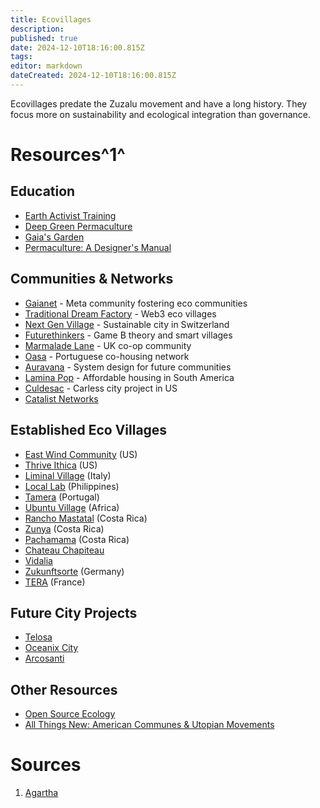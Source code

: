 ```yaml
---
title: Ecovillages
description: 
published: true
date: 2024-12-10T18:16:00.815Z
tags: 
editor: markdown
dateCreated: 2024-12-10T18:16:00.815Z
---
```


Ecovillages predate the Zuzalu movement and have a long history. They focus more on sustainability and ecological integration than governance.

# Resources^1^

## Education
- [Earth Activist Training](https://earthactivisttraining.org/)
- [Deep Green Permaculture](https://deepgreenpermaculture.com)
- [Gaia's Garden](https://www.amazon.com/Gaias-Garden-Guide-Home-Scale-Permaculture/dp/1603580298/)
- [Permaculture: A Designer's Manual](https://www.amazon.com/Permaculture-Designers-Manual-Bill-Mollison/dp/0908228015)

## Communities & Networks
- [Gaianet](https://www.gaianet.earth/) - Meta community fostering eco communities
- [Traditional Dream Factory](https://traditionaldreamfactory.com/) - Web3 eco villages
- [Next Gen Village](https://nextgenvillage.com/) - Sustainable city in Switzerland
- [Futurethinkers](https://futurethinkers.org/) - Game B theory and smart villages
- [Marmalade Lane](http://www.marmaladelane.co.uk/) - UK co-op community
- [Oasa](https://oasa.co/coliving-positioning-map) - Portuguese co-housing network
- [Auravana](https://auravana.org/) - System design for future communities
- [Lamina Pop](https://www.laminapop.com/) - Affordable housing in South America
- [Culdesac](https://culdesac.com/) - Carless city project in US
- [Catalist Networks](https://www.catalist.directory/communities-explorer#Map)

## Established Eco Villages
- [East Wind Community](https://www.eastwindblog.co) (US)
- [Thrive Ithica](https://www.thriveithaca.org) (US)
- [Liminal Village](https://liminalvillage.com) (Italy)
- [Local Lab](https://www.lokalsiargao.com) (Philippines)
- [Tamera](https://www.tamera.org/) (Portugal)
- [Ubuntu Village](http://ubuntuvillageoflife.org/) (Africa)
- [Rancho Mastatal](https://ranchomastatal.com/) (Costa Rica)
- [Zunya](https://zunya.com/) (Costa Rica)
- [Pachamama](https://www.pachamama.com/) (Costa Rica)
- [Chateau Chapiteau](https://chateauchapiteau.com/en)
- [Vidalia](https://www.vidalia.coop/home/)
- [Zukunftsorte](https://zukunftsorte.land/) (Germany)
- [TERA](https://www.tera.coop/) (France)

## Future City Projects
- [Telosa](https://cityoftelosa.com/)
- [Oceanix City](https://oceanixcity.com/)
- [Arcosanti](https://www.arcosanti.org/)

## Other Resources
- [Open Source Ecology](https://www.opensourceecology.org/)
- [All Things New: American Communes & Utopian Movements](https://rowman.com/ISBN/9780739105207/)

# Sources
1. [Agartha](https://flame-spice-8c2.notion.site/57226e9154454f52b34316d18cb7474f?v=6d19dc63fcd4455295cb05f4c926792c&p=0d4a6d63496c4e62afdea35aa7e99f36&pm=s)